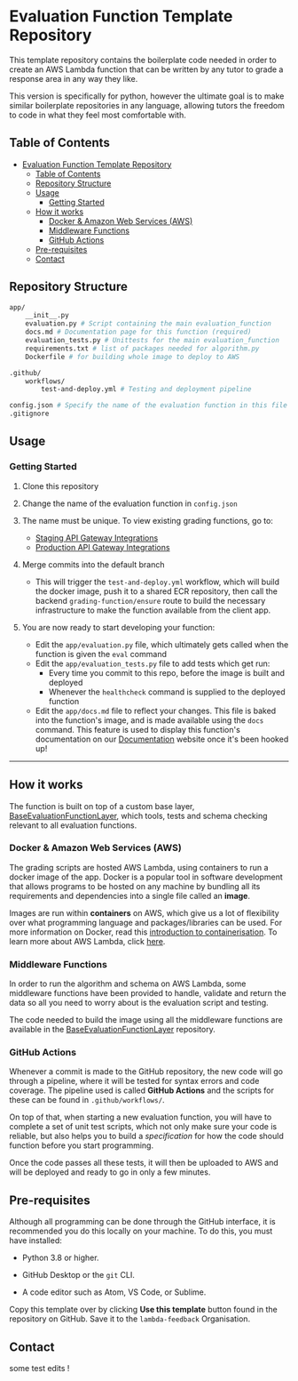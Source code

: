 # Evaluation Function Template Repository

This template repository contains the boilerplate code needed in order to create an AWS Lambda function that can be written by any tutor to grade a response area in any way they like.

This version is specifically for python, however the ultimate goal is to make similar boilerplate repositories in any language, allowing tutors the freedom to code in what they feel most comfortable with.

## Table of Contents
- [Evaluation Function Template Repository](#evaluation-function-template-repository)
  - [Table of Contents](#table-of-contents)
  - [Repository Structure](#repository-structure)
  - [Usage](#usage)
    - [Getting Started](#getting-started)
  - [How it works](#how-it-works)
    - [Docker & Amazon Web Services (AWS)](#docker--amazon-web-services-aws)
    - [Middleware Functions](#middleware-functions)
    - [GitHub Actions](#github-actions)
  - [Pre-requisites](#pre-requisites)
  - [Contact](#contact)

## Repository Structure

```bash
app/
    __init__.py
    evaluation.py # Script containing the main evaluation_function
    docs.md # Documentation page for this function (required)
    evaluation_tests.py # Unittests for the main evaluation_function
    requirements.txt # list of packages needed for algorithm.py
    Dockerfile # for building whole image to deploy to AWS

.github/
    workflows/
        test-and-deploy.yml # Testing and deployment pipeline

config.json # Specify the name of the evaluation function in this file
.gitignore
```

## Usage

### Getting Started

1. Clone this repository
2. Change the name of the evaluation function in `config.json`
3. The name must be unique. To view existing grading functions, go to:

   - [Staging API Gateway Integrations](https://eu-west-2.console.aws.amazon.com/apigateway/main/develop/integrations/attach?api=c1o0u8se7b&region=eu-west-2&routes=0xsoy4q)
   - [Production API Gateway Integrations](https://eu-west-2.console.aws.amazon.com/apigateway/main/develop/integrations/attach?api=cttolq2oph&integration=qpbgva8&region=eu-west-2&routes=0xsoy4q)

4. Merge commits into the default branch
   - This will trigger the `test-and-deploy.yml` workflow, which will build the docker image, push it to a shared ECR repository, then call the backend `grading-function/ensure` route to build the necessary infrastructure to make the function available from the client app.

5. You are now ready to start developing your function:
   
   - Edit the `app/evaluation.py` file, which ultimately gets called when the function is given the `eval` command
   - Edit the `app/evaluation_tests.py` file to add tests which get run:
       - Every time you commit to this repo, before the image is built and deployed 
       - Whenever the `healthcheck` command is supplied to the deployed function
   - Edit the `app/docs.md` file to reflect your changes. This file is baked into the function's image, and is made available using the `docs` command. This feature is used to display this function's documentation on our [Documentation](https://lambda-feedback.github.io/Documentation/) website once it's been hooked up!

---

## How it works

The function is built on top of a custom base layer, [BaseEvaluationFunctionLayer](https://github.com/lambda-feedback/BaseEvalutionFunctionLayer), which tools, tests and schema checking relevant to all evaluation functions.

### Docker & Amazon Web Services (AWS)

The grading scripts are hosted AWS Lambda, using containers to run a docker image of the app. Docker is a popular tool in software development that allows programs to be hosted on any machine by bundling all its requirements and dependencies into a single file called an **image**.

Images are run within **containers** on AWS, which give us a lot of flexibility over what programming language and packages/libraries can be used. For more information on Docker, read this [introduction to containerisation](https://www.freecodecamp.org/news/a-beginner-friendly-introduction-to-containers-vms-and-docker-79a9e3e119b/). To learn more about AWS Lambda, click [here](https://geekflare.com/aws-lambda-for-beginners/).

### Middleware Functions
In order to run the algorithm and schema on AWS Lambda, some middleware functions have been provided to handle, validate and return the data so all you need to worry about is the evaluation script and testing.

The code needed to build the image using all the middleware functions are available in the [BaseEvaluationFunctionLayer](https://github.com/lambda-feedback/BaseEvalutionFunctionLayer) repository.

### GitHub Actions
Whenever a commit is made to the GitHub repository, the new code will go through a pipeline, where it will be tested for syntax errors and code coverage. The pipeline used is called **GitHub Actions** and the scripts for these can be found in `.github/workflows/`.

On top of that, when starting a new evaluation function, you will have to complete a set of unit test scripts, which not only make sure your code is reliable, but also helps you to build a _specification_ for how the code should function before you start programming.

Once the code passes all these tests, it will then be uploaded to AWS and will be deployed and ready to go in only a few minutes.

## Pre-requisites
Although all programming can be done through the GitHub interface, it is recommended you do this locally on your machine. To do this, you must have installed:

- Python 3.8 or higher.

- GitHub Desktop or the `git` CLI.

- A code editor such as Atom, VS Code, or Sublime.

Copy this template over by clicking **Use this template** button found in the repository on GitHub. Save it to the `lambda-feedback` Organisation.

## Contact

some test edits !